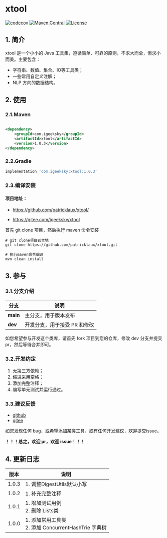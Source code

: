 # xtool

[![codecov](https://codecov.io/gh/patricklaux/xtool/branch/main/graph/badge.svg?token=VJ87A1IAVH)](https://codecov.io/gh/patricklaux/xtool) [![Maven Central](https://maven-badges.herokuapp.com/maven-central/com.igeeksky/xtool/badge.svg)](https://search.maven.org/artifact/com.igeeksky/xtool) [![License](https://img.shields.io/badge/license-Apache%202-4EB1BA.svg)](https://www.apache.org/licenses/LICENSE-2.0.html)

## 1. 简介

xtool 是一个小小的 Java 工具集，遵循简单、可靠的原则，不求大而全，但求小而美。主要包含：

- 字符串、数值、集合、IO等工具类；
- 一些常用自定义注解；
- NLP 方向的数据结构。

## 2. 使用

### 2.1.Maven

```xml

<dependency>
    <groupId>com.igeeksky</groupId>
    <artifactId>xtool</artifactId>
    <version>1.0.3</version>
</dependency>
```

### 2.2.Gradle

```groovy
implementation 'com.igeeksky:xtool:1.0.3'
```

### 2.3.编译安装

#### 项目地址：

- https://github.com/patricklaux/xtool/

- https://gitee.com/igeeksky/xtool

首先 git clone 项目，然后执行 maven 命令安装

```shell
# git clone项目到本地
git clone https://github.com/patricklaux/xtool.git

# 执行maven命令编译
mvn clean install
```

## 3. 参与

### 3.1.分支介绍

| 分支     | 说明                         |
| -------- | ---------------------------- |
| **main** | 主分支，用于版本发布         |
| **dev**  | 开发分支，用于接受 PR 和修改 |

如您希望参与开发这个类库，请首先 fork 项目到您的仓库，修改 dev 分支并提交 pr，然后等待合并即可。

### 3.2.开发约定

1. 无第三方依赖；
2. 缩进采用空格；
3. 添加完整注释；
4. 编写单元测试并运行通过。

### 3.3.建议反馈

- [github](https://github.com/patricklaux/xtool/issues)
- [gitee](https://gitee.com/igeeksky/xtool/issues)

如您发现任何 bug，或希望添加某类工具，或有任何开发建议，欢迎提交issue。

**！！！总之，欢迎 pr，欢迎 issue！！！**

## 4. 更新日志

| 版本  | 说明                                                     |
| ----- | -------------------------------------------------------- |
| 1.0.3 | 1. 调整DigestUtils默认小写 |
| 1.0.2 | 1. 补充完整注释 |
| 1.0.1 | 1. 增加测试用例<br />2. 删除 Lists类 |
| 1.0.0 | 1. 添加常用工具类<br />2. 添加 ConcurrentHashTrie 字典树 |

